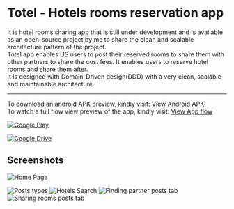 # Totel - Hotels rooms reservation app
It is hotel rooms sharing app that is still under development and is available as an open-source project by me to share the clean and scalable architecture pattern of the project.<br/>
Totel app enables US users to post their reserved rooms to share them with other partners to share the cost fees. It enables users to reserve hotel rooms and share them after.<br/>
It is designed with Domain-Driven design(DDD) with a very clean, scalable and maintainable architecture.<br/>

<hr>

To download an android APK preview, kindly visit: [View Android APK](https://drive.google.com/drive/folders/1xQZBpLnuayCNn6wepehuu2nag8oDs00s?usp=share_link)
<br>
To watch a full flow view preview of the app, kindly visit: [View App flow](https://drive.google.com/drive/folders/1xQZBpLnuayCNn6wepehuu2nag8oDs00s?usp=share_link)
<br>
<p><a href="https://github.com/ziyadmansy/totel-flutter-project" target="_blank"><img alt="Google Play" src="https://img.shields.io/badge/Github-View%20on%20github-lightgrey?style=for-the-badge&logo=github" /></a>
<p><a href="https://drive.google.com/drive/folders/1xQZBpLnuayCNn6wepehuu2nag8oDs00s?usp=share_link" target="_blank"><img alt="Google Drive" src="https://img.shields.io/badge/Get%20it%20on%20google%20drive-white.svg?style=for-the-badge&logo=google-drive" /></a><p>


## Screenshots

![Home Page](https://github.com/ziyadmansy/totel-flutter-project/blob/master/git_photos/Screenshot_1.png?raw=true)

![Posts types](https://github.com/ziyadmansy/totel-flutter-project/blob/master/git_photos/Screenshot_2.png?raw=true)
![Hotels Search](https://github.com/ziyadmansy/totel-flutter-project/blob/master/git_photos/Screenshot_3.png?raw=true)
![Finding partner posts tab](https://github.com/ziyadmansy/totel-flutter-project/blob/master/git_photos/Screenshot_4.png?raw=true)
![Sharing rooms posts tab](https://github.com/ziyadmansy/totel-flutter-project/blob/master/git_photos/Screenshot_5.png?raw=true)
